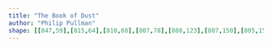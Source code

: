 ```yaml
---
title: "The Book of Dust"
author: "Philip Pullman"
shape: [[847,59],[815,64],[810,68],[807,78],[808,123],[807,150],[805,156],[805,206],[803,237],[803,302],[801,326],[801,353],[797,390],[796,420],[792,450],[788,541],[781,611],[781,629],[778,644],[778,686],[774,725],[775,747],[772,761],[770,785],[771,806],[769,814],[769,833],[767,840],[766,886],[763,912],[763,937],[760,977],[761,996],[763,999],[768,1001],[799,1003],[911,1001],[917,998],[920,987],[921,917],[923,903],[923,882],[925,873],[924,852],[927,812],[927,785],[930,752],[930,726],[932,712],[934,663],[937,634],[939,572],[941,558],[939,524],[943,491],[942,475],[946,438],[946,416],[951,334],[951,303],[953,294],[955,244],[957,239],[959,185],[961,177],[962,149],[964,140],[965,87],[962,78],[958,74],[943,65],[925,64],[901,59]]
---
```

